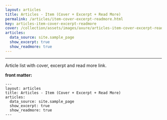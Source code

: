 ```yaml
---
layout: articles
title: Articles - Item (Cover + Excerpt + Read More)
permalink: /articles/item-cover-excerpt-readmore.html
key: articles-item-cover-excerpt-readmore
cover: /collection/assets/images/axure/articles-item-cover-excerpt-readmore.jpg
articles:
  data_source: site.sample_page
  show_excerpt: true
  show_readmore: true
---
```


<div class="article__content" markdown="1">

---

Article list with cover, excerpt and read more link.

<!--more-->

**front matter:**

    ---
    layout: articles
    title: Articles - Item (Cover + Excerpt + Read More)
    articles:
      data_source: site.sample_page
      show_excerpt: true
      show_readmore: true
    ---

</div>
